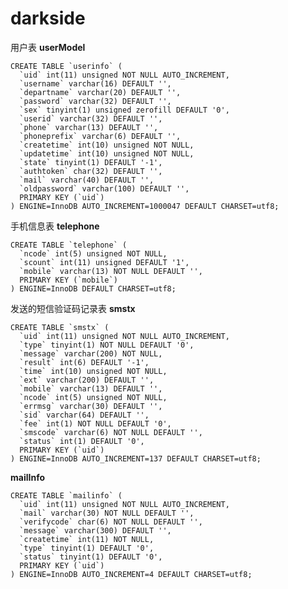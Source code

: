 # darkside


用户表
**userModel**
    
    CREATE TABLE `userinfo` (
      `uid` int(11) unsigned NOT NULL AUTO_INCREMENT,
      `username` varchar(16) DEFAULT '',
      `departname` varchar(20) DEFAULT '',
      `password` varchar(32) DEFAULT '',
      `sex` tinyint(1) unsigned zerofill DEFAULT '0',
      `userid` varchar(32) DEFAULT '',
      `phone` varchar(13) DEFAULT '',
      `phoneprefix` varchar(6) DEFAULT '',
      `createtime` int(10) unsigned NOT NULL,
      `updatetime` int(10) unsigned NOT NULL,
      `state` tinyint(1) DEFAULT '-1',
      `authtoken` char(32) DEFAULT '',
      `mail` varchar(40) DEFAULT '',
      `oldpassword` varchar(100) DEFAULT '',
      PRIMARY KEY (`uid`)
    ) ENGINE=InnoDB AUTO_INCREMENT=1000047 DEFAULT CHARSET=utf8;
    
手机信息表 
**telephone**    
    
    CREATE TABLE `telephone` (
      `ncode` int(5) unsigned NOT NULL,
      `scount` int(11) unsigned DEFAULT '1',
      `mobile` varchar(13) NOT NULL DEFAULT '',
      PRIMARY KEY (`mobile`)
    ) ENGINE=InnoDB DEFAULT CHARSET=utf8;
    
    
发送的短信验证码记录表
**smstx**   
   
    CREATE TABLE `smstx` (
      `uid` int(11) unsigned NOT NULL AUTO_INCREMENT,
      `type` tinyint(1) NOT NULL DEFAULT '0',
      `message` varchar(200) NOT NULL,
      `result` int(6) DEFAULT '-1',
      `time` int(10) unsigned NOT NULL,
      `ext` varchar(200) DEFAULT '',
      `mobile` varchar(13) DEFAULT '',
      `ncode` int(5) unsigned NOT NULL,
      `errmsg` varchar(30) DEFAULT '',
      `sid` varchar(64) DEFAULT '',
      `fee` int(1) NOT NULL DEFAULT '0',
      `smscode` varchar(6) NOT NULL DEFAULT '',
      `status` int(1) DEFAULT '0',
      PRIMARY KEY (`uid`)
    ) ENGINE=InnoDB AUTO_INCREMENT=137 DEFAULT CHARSET=utf8;
    
**mailInfo**     
    
    CREATE TABLE `mailinfo` (
      `uid` int(11) unsigned NOT NULL AUTO_INCREMENT,
      `mail` varchar(30) NOT NULL DEFAULT '',
      `verifycode` char(6) NOT NULL DEFAULT '',
      `message` varchar(300) DEFAULT '',
      `createtime` int(11) NOT NULL,
      `type` tinyint(1) DEFAULT '0',
      `status` tinyint(1) DEFAULT '0',
      PRIMARY KEY (`uid`)
    ) ENGINE=InnoDB AUTO_INCREMENT=4 DEFAULT CHARSET=utf8;
    
    